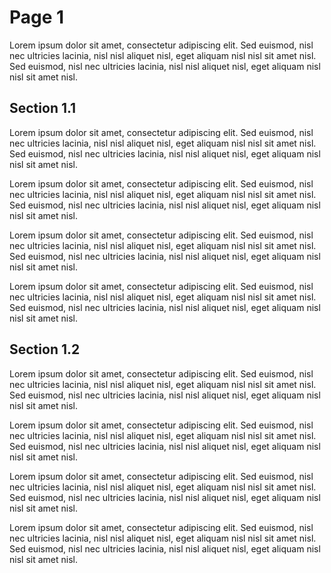 
# Page 1

Lorem ipsum dolor sit amet, consectetur adipiscing elit. Sed euismod, nisl nec ultricies lacinia, nisl nisl aliquet nisl, eget aliquam nisl nisl sit amet nisl. Sed euismod, nisl nec ultricies lacinia, nisl nisl aliquet nisl, eget aliquam nisl nisl sit amet nisl.

## Section 1.1

Lorem ipsum dolor sit amet, consectetur adipiscing elit. Sed euismod, nisl nec ultricies lacinia, nisl nisl aliquet nisl, eget aliquam nisl nisl sit amet nisl. Sed euismod, nisl nec ultricies lacinia, nisl nisl aliquet nisl, eget aliquam nisl nisl sit amet nisl.

Lorem ipsum dolor sit amet, consectetur adipiscing elit. Sed euismod, nisl nec ultricies lacinia, nisl nisl aliquet nisl, eget aliquam nisl nisl sit amet nisl. Sed euismod, nisl nec ultricies lacinia, nisl nisl aliquet nisl, eget aliquam nisl nisl sit amet nisl.

Lorem ipsum dolor sit amet, consectetur adipiscing elit. Sed euismod, nisl nec ultricies lacinia, nisl nisl aliquet nisl, eget aliquam nisl nisl sit amet nisl. Sed euismod, nisl nec ultricies lacinia, nisl nisl aliquet nisl, eget aliquam nisl nisl sit amet nisl.

Lorem ipsum dolor sit amet, consectetur adipiscing elit. Sed euismod, nisl nec ultricies lacinia, nisl nisl aliquet nisl, eget aliquam nisl nisl sit amet nisl. Sed euismod, nisl nec ultricies lacinia, nisl nisl aliquet nisl, eget aliquam nisl nisl sit amet nisl.

## Section 1.2

Lorem ipsum dolor sit amet, consectetur adipiscing elit. Sed euismod, nisl nec ultricies lacinia, nisl nisl aliquet nisl, eget aliquam nisl nisl sit amet nisl. Sed euismod, nisl nec ultricies lacinia, nisl nisl aliquet nisl, eget aliquam nisl nisl sit amet nisl.

Lorem ipsum dolor sit amet, consectetur adipiscing elit. Sed euismod, nisl nec ultricies lacinia, nisl nisl aliquet nisl, eget aliquam nisl nisl sit amet nisl. Sed euismod, nisl nec ultricies lacinia, nisl nisl aliquet nisl, eget aliquam nisl nisl sit amet nisl.

Lorem ipsum dolor sit amet, consectetur adipiscing elit. Sed euismod, nisl nec ultricies lacinia, nisl nisl aliquet nisl, eget aliquam nisl nisl sit amet nisl. Sed euismod, nisl nec ultricies lacinia, nisl nisl aliquet nisl, eget aliquam nisl nisl sit amet nisl.

Lorem ipsum dolor sit amet, consectetur adipiscing elit. Sed euismod, nisl nec ultricies lacinia, nisl nisl aliquet nisl, eget aliquam nisl nisl sit amet nisl. Sed euismod, nisl nec ultricies lacinia, nisl nisl aliquet nisl, eget aliquam nisl nisl sit amet nisl.
